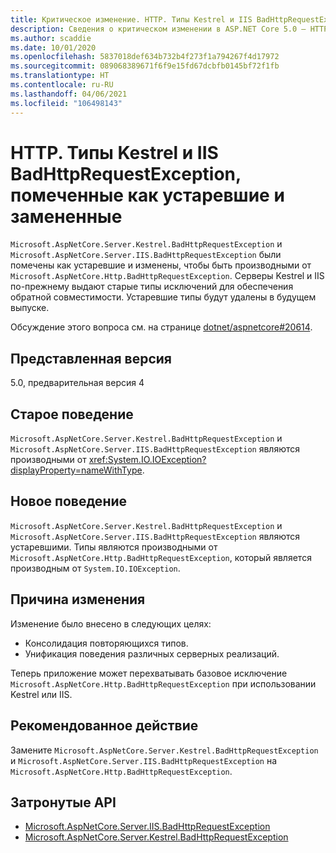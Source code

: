 ```yaml
---
title: Критическое изменение. HTTP. Типы Kestrel и IIS BadHttpRequestException, помеченные как устаревшие и замененные
description: Сведения о критическом изменении в ASP.NET Core 5.0 — HTTP. Типы Kestrel и IIS BadHttpRequestException, помеченные как устаревшие и замененные
ms.author: scaddie
ms.date: 10/01/2020
ms.openlocfilehash: 5837018def634b732b4f273f1a794267f4d17972
ms.sourcegitcommit: 089068389671f6f9e15fd67dcbfb0145bf72f1fb
ms.translationtype: HT
ms.contentlocale: ru-RU
ms.lasthandoff: 04/06/2021
ms.locfileid: "106498143"
---
```

# <a name="http-kestrel-and-iis-badhttprequestexception-types-marked-obsolete-and-replaced"></a>HTTP. Типы Kestrel и IIS BadHttpRequestException, помеченные как устаревшие и замененные

`Microsoft.AspNetCore.Server.Kestrel.BadHttpRequestException` и `Microsoft.AspNetCore.Server.IIS.BadHttpRequestException` были помечены как устаревшие и изменены, чтобы быть производными от `Microsoft.AspNetCore.Http.BadHttpRequestException`. Серверы Kestrel и IIS по-прежнему выдают старые типы исключений для обеспечения обратной совместимости. Устаревшие типы будут удалены в будущем выпуске.

Обсуждение этого вопроса см. на странице [dotnet/aspnetcore#20614](https://github.com/dotnet/aspnetcore/issues/20614).

## <a name="version-introduced"></a>Представленная версия

5.0, предварительная версия 4

## <a name="old-behavior"></a>Старое поведение

`Microsoft.AspNetCore.Server.Kestrel.BadHttpRequestException` и `Microsoft.AspNetCore.Server.IIS.BadHttpRequestException` являются производными от <xref:System.IO.IOException?displayProperty=nameWithType>.

## <a name="new-behavior"></a>Новое поведение

`Microsoft.AspNetCore.Server.Kestrel.BadHttpRequestException` и `Microsoft.AspNetCore.Server.IIS.BadHttpRequestException` являются устаревшими. Типы являются производными от `Microsoft.AspNetCore.Http.BadHttpRequestException`, который является производным от `System.IO.IOException`.

## <a name="reason-for-change"></a>Причина изменения

Изменение было внесено в следующих целях:

* Консолидация повторяющихся типов.
* Унификация поведения различных серверных реализаций.

Теперь приложение может перехватывать базовое исключение `Microsoft.AspNetCore.Http.BadHttpRequestException` при использовании Kestrel или IIS.

## <a name="recommended-action"></a>Рекомендованное действие

Замените `Microsoft.AspNetCore.Server.Kestrel.BadHttpRequestException` и `Microsoft.AspNetCore.Server.IIS.BadHttpRequestException` на `Microsoft.AspNetCore.Http.BadHttpRequestException`.

## <a name="affected-apis"></a>Затронутые API

- [Microsoft.AspNetCore.Server.IIS.BadHttpRequestException](/dotnet/api/microsoft.aspnetcore.server.iis.badhttprequestexception?view=aspnetcore-3.1)
- [Microsoft.AspNetCore.Server.Kestrel.BadHttpRequestException](/dotnet/api/microsoft.aspnetcore.server.kestrel.badhttprequestexception?view=aspnetcore-1.1)

<!--

### Category

ASP.NET Core

### Affected APIs

- `T:Microsoft.AspNetCore.Server.IIS.BadHttpRequestException`
- `T:Microsoft.AspNetCore.Server.Kestrel.BadHttpRequestException`

-->
